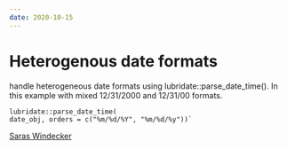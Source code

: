 ```yaml
---
date: 2020-10-15
---
```


# Heterogenous date formats

handle heterogeneous date formats using lubridate::parse_date_time(). In this example with mixed 12/31/2000 and 12/31/00 formats. 

    lubridate::parse_date_time(
    date_obj, orders = c("%m/%d/%Y", "%m/%d/%y"))`
    
[Saras Windecker](https://twitter.com/smwindecker/status/1315958763224924160)

<R>
<snips>
<datetime>
